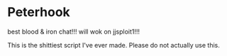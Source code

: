 # Peterhook
best blood &amp; iron chat!!! will wok on jjsploit1!!!

This is the shittiest script I've ever made. Please do not actually use this.
